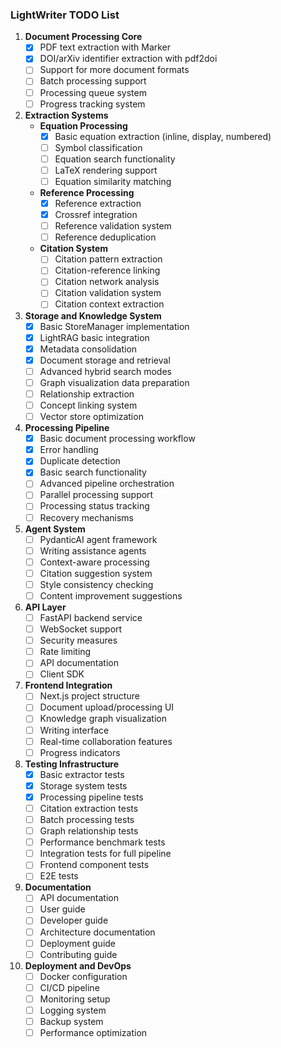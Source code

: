### LightWriter TODO List

1. **Document Processing Core**
   - [x] PDF text extraction with Marker
   - [x] DOI/arXiv identifier extraction with pdf2doi
   - [ ] Support for more document formats
   - [ ] Batch processing support
   - [ ] Processing queue system
   - [ ] Progress tracking system

2. **Extraction Systems**
   - **Equation Processing**
     - [x] Basic equation extraction (inline, display, numbered)
     - [ ] Symbol classification
     - [ ] Equation search functionality
     - [ ] LaTeX rendering support
     - [ ] Equation similarity matching

   - **Reference Processing**
     - [x] Reference extraction
     - [x] Crossref integration
     - [ ] Reference validation system
     - [ ] Reference deduplication

   - **Citation System**
     - [ ] Citation pattern extraction
     - [ ] Citation-reference linking
     - [ ] Citation network analysis
     - [ ] Citation validation system
     - [ ] Citation context extraction

3. **Storage and Knowledge System**
   - [x] Basic StoreManager implementation
   - [x] LightRAG basic integration
   - [x] Metadata consolidation
   - [x] Document storage and retrieval
   - [ ] Advanced hybrid search modes
   - [ ] Graph visualization data preparation
   - [ ] Relationship extraction
   - [ ] Concept linking system
   - [ ] Vector store optimization

4. **Processing Pipeline**
   - [x] Basic document processing workflow
   - [x] Error handling
   - [x] Duplicate detection
   - [x] Basic search functionality
   - [ ] Advanced pipeline orchestration
   - [ ] Parallel processing support
   - [ ] Processing status tracking
   - [ ] Recovery mechanisms

5. **Agent System**
   - [ ] PydanticAI agent framework
   - [ ] Writing assistance agents
   - [ ] Context-aware processing
   - [ ] Citation suggestion system
   - [ ] Style consistency checking
   - [ ] Content improvement suggestions

6. **API Layer**
   - [ ] FastAPI backend service
   - [ ] WebSocket support
   - [ ] Security measures
   - [ ] Rate limiting
   - [ ] API documentation
   - [ ] Client SDK

7. **Frontend Integration**
   - [ ] Next.js project structure
   - [ ] Document upload/processing UI
   - [ ] Knowledge graph visualization
   - [ ] Writing interface
   - [ ] Real-time collaboration features
   - [ ] Progress indicators

8. **Testing Infrastructure**
   - [x] Basic extractor tests
   - [x] Storage system tests
   - [x] Processing pipeline tests
   - [ ] Citation extraction tests
   - [ ] Batch processing tests
   - [ ] Graph relationship tests
   - [ ] Performance benchmark tests
   - [ ] Integration tests for full pipeline
   - [ ] Frontend component tests
   - [ ] E2E tests

9. **Documentation**
   - [ ] API documentation
   - [ ] User guide
   - [ ] Developer guide
   - [ ] Architecture documentation
   - [ ] Deployment guide
   - [ ] Contributing guide

10. **Deployment and DevOps**
    - [ ] Docker configuration
    - [ ] CI/CD pipeline
    - [ ] Monitoring setup
    - [ ] Logging system
    - [ ] Backup system
    - [ ] Performance optimization
